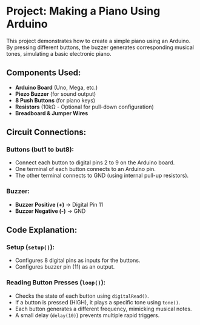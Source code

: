 # Project: Making a Piano Using Arduino

This project demonstrates how to create a simple piano using an Arduino. By pressing different buttons, the buzzer generates corresponding musical tones, simulating a basic electronic piano.

## Components Used:
- **Arduino Board** (Uno, Mega, etc.)
- **Piezo Buzzer** (for sound output)
- **8 Push Buttons** (for piano keys)
- **Resistors** (10kΩ - Optional for pull-down configuration)
- **Breadboard & Jumper Wires**

## Circuit Connections:
### Buttons (but1 to but8):
- Connect each button to digital pins 2 to 9 on the Arduino board.
- One terminal of each button connects to an Arduino pin.
- The other terminal connects to GND (using internal pull-up resistors).

### Buzzer:
- **Buzzer Positive (+)** → Digital Pin 11
- **Buzzer Negative (-)** → GND

## Code Explanation:
### Setup (`setup()`):
- Configures 8 digital pins as inputs for the buttons.
- Configures buzzer pin (11) as an output.

### Reading Button Presses (`loop()`):
- Checks the state of each button using `digitalRead()`.
- If a button is pressed (HIGH), it plays a specific tone using `tone()`.
- Each button generates a different frequency, mimicking musical notes.
- A small delay (`delay(10)`) prevents multiple rapid triggers.

